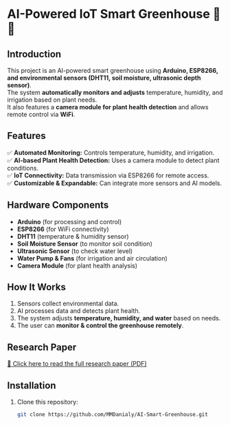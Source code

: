 # AI-Powered IoT Smart Greenhouse 🌱🤖  

## **Introduction**  
This project is an AI-powered smart greenhouse using **Arduino, ESP8266, and environmental sensors (DHT11, soil moisture, ultrasonic depth sensor)**.  
The system **automatically monitors and adjusts** temperature, humidity, and irrigation based on plant needs.  
It also features a **camera module for plant health detection** and allows remote control via **WiFi**.  

## **Features**  
✅ **Automated Monitoring:** Controls temperature, humidity, and irrigation.  
✅ **AI-based Plant Health Detection:** Uses a camera module to detect plant conditions.  
✅ **IoT Connectivity:** Data transmission via ESP8266 for remote access.  
✅ **Customizable & Expandable:** Can integrate more sensors and AI models.  

## **Hardware Components**  
- **Arduino** (for processing and control)  
- **ESP8266** (for WiFi connectivity)  
- **DHT11** (temperature & humidity sensor)  
- **Soil Moisture Sensor** (to monitor soil condition)  
- **Ultrasonic Sensor** (to check water level)  
- **Water Pump & Fans** (for irrigation and air circulation)  
- **Camera Module** (for plant health analysis)  

## **How It Works**  
1. Sensors collect environmental data.  
2. AI processes data and detects plant health.  
3. The system adjusts **temperature, humidity, and water** based on needs.  
4. The user can **monitor & control the greenhouse remotely**.  

## **Research Paper**  
[📄 Click here to read the full research paper (PDF)](https://github.com/MMDDanialy/AI-Smart-Greenhouse/tree/main)  

## **Installation**  
1. Clone this repository:  
   ```sh
   git clone https://github.com/MMDanialy/AI-Smart-Greenhouse.git
